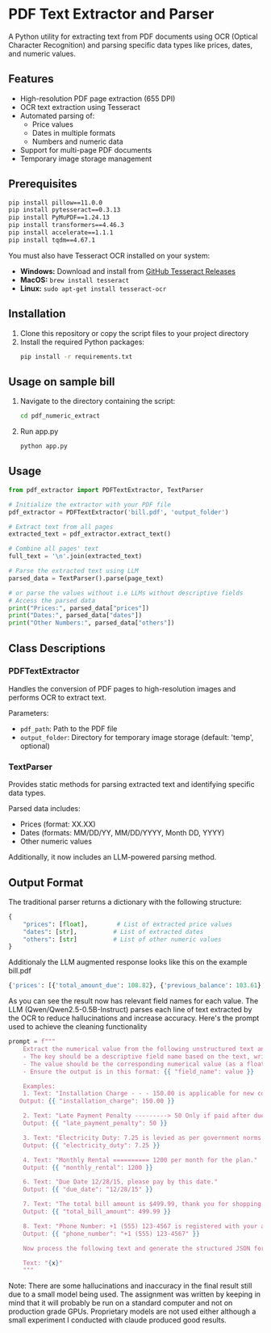 # PDF Text Extractor and Parser

A Python utility for extracting text from PDF documents using OCR (Optical Character Recognition) and parsing specific data types like prices, dates, and numeric values.

## Features

- High-resolution PDF page extraction (655 DPI)
- OCR text extraction using Tesseract
- Automated parsing of:
  - Price values
  - Dates in multiple formats
  - Numbers and numeric data
- Support for multi-page PDF documents
- Temporary image storage management

## Prerequisites

```bash
pip install pillow==11.0.0
pip install pytesseract==0.3.13
pip install PyMuPDF==1.24.13
pip install transformers==4.46.3
pip install accelerate==1.1.1
pip install tqdm==4.67.1
```

You must also have Tesseract OCR installed on your system:

- **Windows:** Download and install from [GitHub Tesseract Releases](https://github.com/UB-Mannheim/tesseract/wiki)
- **MacOS:** `brew install tesseract`
- **Linux:** `sudo apt-get install tesseract-ocr`

## Installation

1. Clone this repository or copy the script files to your project directory
2. Install the required Python packages:
   ```bash
   pip install -r requirements.txt
   ```
## Usage on sample bill

1. Navigate to the directory containing the script:
   ```bash
   cd pdf_numeric_extract
   ```
2. Run app.py
   ```bash 
   python app.py
   ```

## Usage

```python
from pdf_extractor import PDFTextExtractor, TextParser

# Initialize the extractor with your PDF file
pdf_extractor = PDFTextExtractor('bill.pdf', 'output_folder')

# Extract text from all pages
extracted_text = pdf_extractor.extract_text()

# Combine all pages' text
full_text = '\n'.join(extracted_text)

# Parse the extracted text using LLM
parsed_data = TextParser().parse(page_text)

# or parse the values without i.e LLMs without descriptive fields
# Access the parsed data
print("Prices:", parsed_data["prices"])
print("Dates:", parsed_data["dates"])
print("Other Numbers:", parsed_data["others"])
```


## Class Descriptions

### PDFTextExtractor

Handles the conversion of PDF pages to high-resolution images and performs OCR to extract text.

Parameters:
- `pdf_path`: Path to the PDF file
- `output_folder`: Directory for temporary image storage (default: 'temp', optional)

### TextParser

Provides static methods for parsing extracted text and identifying specific data types.

Parsed data includes:
- Prices (format: XX.XX)
- Dates (formats: MM/DD/YY, MM/DD/YYYY, Month DD, YYYY)
- Other numeric values

Additionally, it now includes an LLM-powered parsing method.

## Output Format

The traditional parser returns a dictionary with the following structure:
```python
{
    "prices": [float],        # List of extracted price values
    "dates": [str],          # List of extracted dates
    "others": [str]          # List of other numeric values
}
```
Additionaly the LLM augmented response looks like this on the example bill.pdf

```python
{'prices': [{'total_amount_due': 108.82}, {'previous_balance': 103.61}, {'comcast_paydirect': -103.61}, {'new_charges': 108.82}, {'thank_you': 93.84}, {'other_charges_and_credits': 8.53}, {'taxes_surcharges_fees': 6.45}, {'total_new_charges': 108.82}, {'sarview_detal_total_amount_due': 108.82}, {'additional_outlet_01_08_to_07_video_prices': 9.95}, {'xfinity_tv': 93.84}, {'broadcast_tv_fee': 5.0}, {'franchise_related_cost': 0.53}, {'total_other_charges_credits': 8.53}, {'state_sales_tax': 0.02}, {'franchise_fee': 6.35}, {'federal_council_regulatory_fee': 0.08}, {'total_taxes_surcharges_fees': 6.45}], 'dates': [{'billing_date': '12/28/15'}, {'auto_pay': '01/12/16'}, {'autopay_payment': '01/12/16'}], 'others': [{'contact_us_url': 'https://www.xfinity.com'}, {'call_phone_number': '(1) 800-934-6489'}, {'payment_time': 'quick and convenient'}, {'copyright_symbol': '©'}, {'box_number': '6505'}, {'location': 'CHELMSFORD MA 01824-0000'}, {'call_to_request_monthly_bill_in_spanish_at': ''}, {'live_chat_link': '855-270-0379'}, {'phone_number': '+1 (555) 123-4567'}, {'contact_type': 'residential'}, {'business_type': 'real_estate'}]}
```

As you can see the result now has relevant field names for each value.
The LLM (Qwen/Qwen2.5-0.5B-Instruct) parses each line of text extracted by the OCR to reduce hallucinations and increase accuracy. Here's the prompt used to achieve the cleaning functionality
```python
prompt = f"""
    Extract the numerical value from the following unstructured text and convert it into a structured JSON format. 
    - The key should be a descriptive field name based on the text, written in snake_case.
    - The value should be the corresponding numerical value (as a float or integer).
    - Ensure the output is in this format: {{ "field_name": value }}

    Examples:
    1. Text: "Installation Charge - - - 150.00 is applicable for new connections."
   Output: {{ "installation_charge": 150.00 }}

    2. Text: "Late Payment Penalty ---------> 50 Only if paid after due date."
    Output: {{ "late_payment_penalty": 50 }}

    3. Text: "Electricity Duty: 7.25 is levied as per government norms."
    Output: {{ "electricity_duty": 7.25 }}

    4. Text: "Monthly Rental ========== 1200 per month for the plan."
    Output: {{ "monthly_rental": 1200 }}

    6. Text: "Due Date 12/28/15, please pay by this date."
    Output: {{ "due_date": "12/28/15" }}

    7. Text: "The total bill amount is $499.99, thank you for shopping with us."
    Output: {{ "total_bill_amount": 499.99 }}

    8. Text: "Phone Number: +1 (555) 123-4567 is registered with your account."
    Output: {{ "phone_number": "+1 (555) 123-4567" }}

    Now process the following text and generate the structured JSON format:

    Text: "{x}"
    """
```
Note: There are some hallucinations and inaccuracy in the final result still due to a small model being used. The assignment was written by keeping in mind that it will probably be run on a standard computer and not on production grade GPUs. Proprietary models are not used either although a small experiment I conducted with claude produced good results.